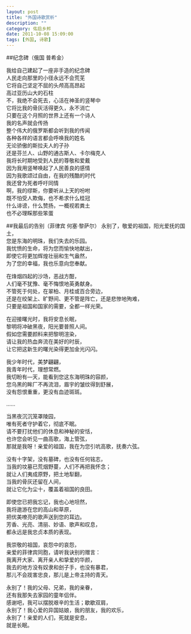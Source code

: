 ```yaml
---
layout: post
title: "外国诗歌赏析"
description: ""
category: 佑启乡邦
date: 2011-10-08 15:09:00
tags: [外国, 诗歌]
---
```


##纪念碑（俄国 普希金）

我给自己建起了一座非手造的纪念碑  
人民走向那里的小径永远不会荒芜  
它将自己坚定不屈的头颅高高昂起  
高过亚历山大的石柱  
不，我绝不会死去，心活在神圣的竖琴中  
它将比我的骨灰活得更久，永不消亡  
只要在这个月照的世界上还有一个诗人  
我的名声就会传扬  
整个伟大的俄罗斯都会听到我的传闻  
各种各样的语言都会呼唤我的姓名  
无论骄傲的斯拉夫人的子孙  
还是芬兰人、山野的通古斯人、卡尔梅克人  
我将长时期地受到人民的尊敬和爱戴  
因为我用竖琴唤起了人民善良的感情  
因为我歌颂过自由，在我的残酷的时代  
我还曾为死者呼吁同情  
啊，我的缪斯，你要听从上天的吩咐  
既不怕受人欺侮，也不希求什么桂冠  
什么诽谤，什么赞扬，一概视若粪土  
也不必理睬那些笨蛋  

##我最后的告别（菲律宾 何塞·黎萨尔）
永别了，敬爱的祖国，阳光爱抚的国土，  
您是东海的明珠，我们失去的乐园。  
我忧愤的生命，将为您而愉快地献出，  
即使它将更加辉煌壮丽和生气盎然，  
为了您的幸福，我也乐意向您奉献。  

在烽烟四起的沙场，恶战方酣，  
人们毫不犹豫、毫不悔恨地英勇献身。  
不管死于何处，在翠柏、月桂或百合旁边，  
还是在绞架上、旷野间、更不管是阵亡，还是悲惨地殉难，  
只要是祖国和国家的需要，全都一样光荣。

在迎接曙光时，我将安息长眠，  
黎明将冲破黑夜，阳光要普照人间。  
假如您需要颜料来把黎明渲染，  
请让我的热血奔流在美好的时辰，  
让它把这新生的曙光染得更加金光闪闪。

我少年时代，美梦翩翩，  
我青年时代，理想常燃。  
我切盼有—天，能看到您这东海明珠的容颜，  
您乌黑的眸厂不再流泪，眉宇的皱纹得到舒展，  
没有怨恨重重，更没有血迹斑斑。

……

当黑夜沉沉笼罩陵园，  
唯有死者守护着它，彻底不眠。  
请不要打扰他们的休息和神秘的安恬，  
也许您会听见一曲高歌，海上管弦，  
那就是我呀！亲爱的祖国，我在为您引吭高歌，抚奏六弦。

没有十字架，没有墓碑，也没有任何铭志，  
当我的坟墓已荒烟野蔓，人们不再把我怀念；  
就让人们夷成原野，把土地犁翻，  
当我的骨灰还留在人间，  
就让它化为尘十，覆盖着祖国的良田。

即使您已把我忘记，我也心地坦然，  
我将遨游在您的高山和草原，  
把优美嘹亮的歌声送到您的耳边。  
芳香、光亮、清丽、妙语、歌声和叹息，  
都永远是我忠贞本质的表现。

我崇敬的祖国，哀怨中的哀怨，  
亲爱的菲律宾同胞，请听我诀别的赠言：  
我离开大家、离开亲人和挚爱的华颜，  
我去的地方没有奴隶和刽子手，也没有暴君，  
那儿不会戕害忠良，那儿是上帝主持的青天。

永别了！我的父母、兄弟，我的亲眷，  
还有我那失去家园的童年侣伴。  
感谢吧，我可以摆脱艰辛的生活；歇歇双肩，  
永别了！我心爱的异国姑娘，我的朋友，我的欢乐，  
永别了！亲爱的人们，死就是安息，  
就是长眠。